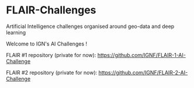 # FLAIR-Challenges
Artificial Intelligence challenges organised around geo-data and deep learning

Welcome to IGN's AI Challenges ! 

FLAIR #1 repository (private for now): https://github.com/IGNF/FLAIR-1-AI-Challenge

FLAIR #2 repository (private for now): https://github.com/IGNF/FLAIR-2-AI-Challenge
